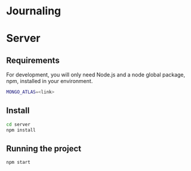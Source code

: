 # Journaling

# Server

## Requirements
For development, you will only need Node.js and a node global package, npm, installed in your environment.

``` bash
MONGO_ATLAS=<link>
```

## Install
``` bash
cd server
npm install
```

## Running the project
``` bash
npm start
```
